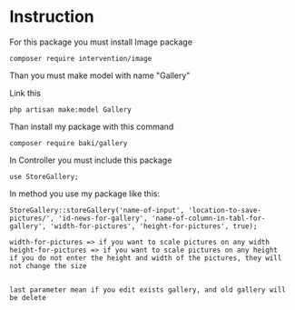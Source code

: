 # Instruction
For this package you must install Image package
```
composer require intervention/image
```
Than you must make model with name "Gallery"

Link this
```
php artisan make:model Gallery
```
Than install my package with this command
```
composer require baki/gallery
```
In Controller you must include this package
```
use StoreGallery;
```
In method you use my package like this:
```
StoreGallery::storeGallery('name-of-input', 'location-to-save-pictures/', 'id-news-for-gallery', 'name-of-column-in-tabl-for-gallery', 'width-for-pictures', 'height-for-pictures', true);

width-for-pictures => if you want to scale pictures on any width
height-for-pictures => if you want to scale pictures on any height
if you do not enter the height and width of the pictures, they will not change the size


last parameter mean if you edit exists gallery, and old gallery will be delete
```
